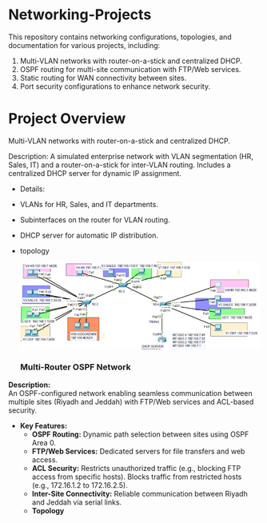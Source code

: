 # Networking-Projects
This repository contains networking configurations, topologies, and documentation for various projects, including:

1. Multi-VLAN networks with router-on-a-stick and centralized DHCP.  
2. OSPF routing for multi-site communication with FTP/Web services.  
3. Static routing for WAN connectivity between sites.  
4. Port security configurations to enhance network security.

# Project Overview
Multi-VLAN networks with router-on-a-stick and centralized DHCP.

Description: A simulated enterprise network with VLAN segmentation (HR, Sales, IT) and a router-on-a-stick for inter-VLAN routing. Includes a centralized DHCP server for dynamic IP assignment. 
- Details:
- VLANs for HR, Sales, and IT departments.
- Subinterfaces on the router for VLAN routing.
- DHCP server for automatic IP distribution.
- topology
  
  ![Network Topology Diagram](image.png)

  ### Multi-Router OSPF Network

**Description:**  
An OSPF-configured network enabling seamless communication between multiple sites (Riyadh and Jeddah) with FTP/Web services and ACL-based security.

- **Key Features:**
  - **OSPF Routing:** Dynamic path selection between sites using OSPF Area 0.
  - **FTP/Web Services:** Dedicated servers for file transfers and web access.
  - **ACL Security:** Restricts unauthorized traffic (e.g., blocking FTP access from specific hosts). Blocks traffic from restricted hosts (e.g., 172.16.1.2 to 172.16.2.5).
  - **Inter-Site Connectivity:** Reliable communication between Riyadh and Jeddah via serial links.
  - **Topology**
